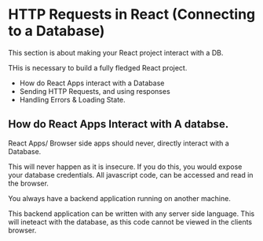 # HTTP Requests in React (Connecting to a Database)

This section is about making your React project interact with a DB. 

THis is necessary to build a fully fledged React project. 

- How do React Apps interact with a Database
- Sending HTTP Requests, and using responses
- Handling Errors & Loading State. 

## How do React Apps Interact with A databse. 

React Apps/ Browser side apps should never, directly interact with a Database. 

This will never happen as it is insecure. 
If you do this, you would expose your database credentials. 
All javascript code, can be accessed and read in the browser. 

You always have a backend application running on another machine. 

This backend application can be written with any server side language. 
This will ineteact with the database, as this code cannot be viewed in the clients browser. 

